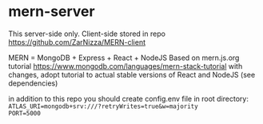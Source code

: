 # mern-server
This server-side only. Client-side stored in repo https://github.com/ZarNizza/MERN-client

MERN = MongoDB + Express + React + NodeJS
Based on mern.js.org tutorial https://www.mongodb.com/languages/mern-stack-tutorial
with changes, adopt tutorial to actual stable versions of React and NodeJS (see dependencies)

in addition to this repo you should create config.env file in root directory:
<code>ATLAS_URI=mongodb+srv://<YOUR-ATLAS-KEY>/<YOUR-ATLAS-DB>?retryWrites=true&w=majority
PORT=5000</code>
